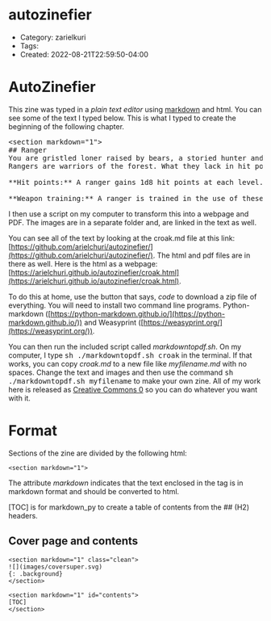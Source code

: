 autozinefier
============
- Category: zarielkuri
- Tags: 
- Created: 2022-08-21T22:59:50-04:00

# AutoZinefier

This zine was typed in a *plain text editor* using [markdown](https://daringfireball.net/projects/markdown/basics) and html. 
You can see some of the text I typed below.  This is what I typed to create the beginning of the following chapter.

<pre>
&lt;section markdown="1"&gt;
## Ranger
You are gristled loner raised by bears, a storied hunter and tracker, a camoflouged predator shooting from the bush. 
Rangers are warriors of the forest. What they lack in hit points, they make up for in luck and skill.

**Hit points:** A ranger gains 1d8 hit points at each level.

**Weapon training:** A ranger is trained in the use of these weapons: club, dagger, long sword, spear, staff, and all ranged weapons. 
</pre>
I then use a script on my computer to transform this into a webpage and PDF.
The images are in a separate folder and, are linked in the text as well.

You can see all of the text by looking at the croak.md file at this link: [https://github.com/arielchuri/autozinefier/](https://github.com/arielchuri/autozinefier/).
The html and pdf files are in there as well.
Here is the html as a webpage: [https://arielchuri.github.io/autozinefier/croak.html](https://arielchuri.github.io/autozinefier/croak.html).

To do this at home, use the button that says, *code* to download a zip file of everything.
You will need to install two command line programs. Python-markdown ([https://python-markdown.github.io/](https://python-markdown.github.io/)) and Weasyprint ([https://weasyprint.org/](https://weasyprint.org/)).

You can then run the included script called *markdowntopdf.sh*. On my computer, I type <kbd>sh ./markdowntopdf.sh croak</kbd> in the terminal. If that works, you can copy *croak.md* to a new file like *myfilename.md* with no spaces. Change the text and images and then use the command <kbd>sh ./markdowntopdf.sh myfilename</kbd> to make your own zine. All of my work here is released as [Creative Commons 0](https://creativecommons.org/publicdomain/zero/1.0/) so you can do whatever you want with it.



# Format

Sections of the zine are divided by the following html:

```
<section markdown="1">
```

The attribute *markdown* indicates that the text enclosed in the tag is in markdown format and should be converted to html.

[TOC] is for markdown_py to create a table of contents from the ## (H2) headers.


## Cover page and contents
```
<section markdown="1" class="clean">
![](images/coversuper.svg)
{: .background}
</section>

<section markdown="1" id="contents">
[TOC]
</section>
```
